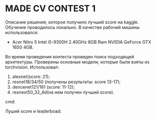 # MADE CV CONTEST 1
Описание решения, которое получило лучший score на kaggle.
Обучение проводилось локально. В качестве рабочей машины использовался:
  * Acer Nitro 5 Intel i5-9300H 2.40GHz 8GB Ram NVIDIA GeForce GTX 1650 4GB.

Во время проведения контеста проведен поиск подходящей архитектуры. Проверены основные модели, которые были взяты из torchvision. Использовал:
  1. alexnet(score: 21);
  2. resnet18/34/50 (получены результаты: score 13-17);
  3. dencenet121/161 (score: 11-12);
  4. resnext50_32_4d(на нем получен лучший score).


cmd:



Луший score и leaderboad:
[](score.png)
